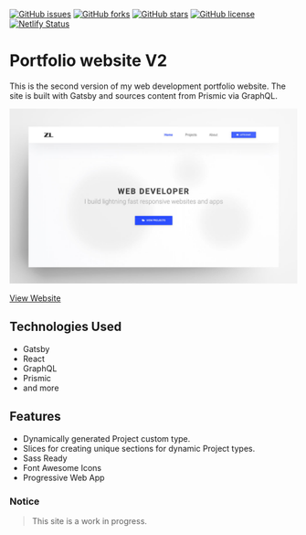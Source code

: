 <!-- Status Badges -->

[![GitHub issues](https://img.shields.io/github/issues/zlutfi/portfolio-v2)](https://github.com/zlutfi/portfolio-v2/issues)
[![GitHub forks](https://img.shields.io/github/forks/zlutfi/portfolio-v2)](https://github.com/zlutfi/portfolio-v2/network)
[![GitHub stars](https://img.shields.io/github/stars/zlutfi/portfolio-v2)](https://github.com/zlutfi/portfolio-v2/stargazers)
[![GitHub license](https://img.shields.io/github/license/zlutfi/portfolio-v2)](https://github.com/zlutfi/portfolio-v2/blob/master/LICENSE)
[![Netlify Status](https://api.netlify.com/api/v1/badges/bb5f1475-b470-4dd1-b480-f1d6f829bb01/deploy-status)](https://app.netlify.com/sites/portfolio-v2/deploys)

# Portfolio website V2

This is the second version of my web development portfolio website. The site is built with Gatsby and sources content from Prismic via GraphQL.

![Screenshot](screenshot.jpg)

[View Website](https://zlutfi.com)

## Technologies Used

- Gatsby
- React
- GraphQL
- Prismic
- and more

## Features

- Dynamically generated Project custom type.
- Slices for creating unique sections for dynamic Project types.
- Sass Ready
- Font Awesome Icons
- Progressive Web App

### Notice

> This site is a work in progress.
